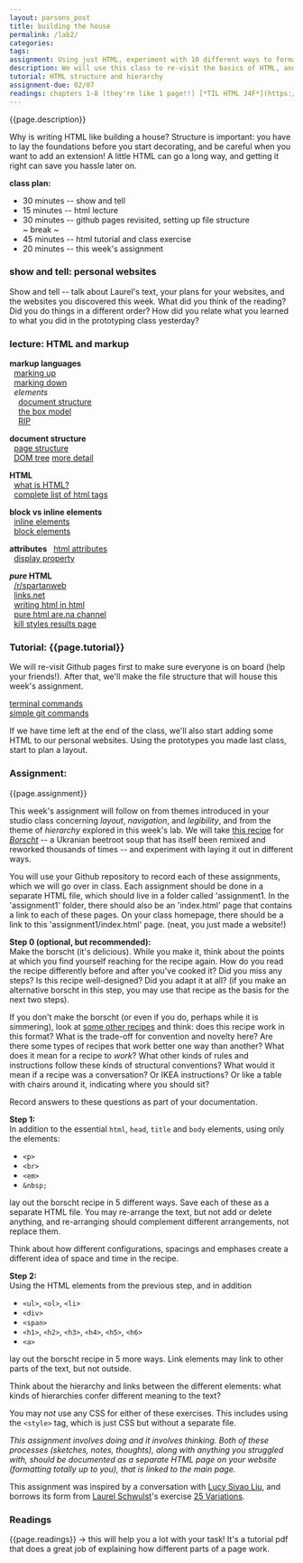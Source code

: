 ```yaml
---  
layout: parsons_post  
title: building the house 
permalink: /lab2/  
categories:   
tags:  
assignment: Using just HTML, experiment with 10 different ways to format a recipe.
description: We will use this class to re-visit the basics of HTML, and to make sure our Github Pages websites are working.
tutorial: HTML structure and hierarchy
assignment-due: 02/07
readings: chapters 1-8 (they're like 1 page!!) [*TIL HTML J4F*](https://arena-attachments.s3.amazonaws.com/5977940/0219aa5e5048b2ea8151c40e4136325a.pdf?1579792954)
---  
```


{{page.description}}

Why is writing HTML like building a house? Structure is important: you have to lay the foundations before you start decorating, and be careful when you want to add an extension! A little HTML can go a long way, and getting it right can save you hassle later on.


**class plan:**  
* 30 minutes -- show and tell
* 15 minutes -- html lecture
* 30 minutes -- github pages revisited, setting up file structure  
~ break ~
* 45 minutes -- html tutorial and class exercise
* 20 minutes -- this week's assignment

### show and tell: personal websites
Show and tell -- talk about Laurel's text, your plans for your websites, and the websites you discovered this week. What did you think of the reading? Did you do things in a different order? How did you relate what you learned to what you did in the prototyping class yesterday?

### lecture: HTML and markup

**markup languages**  
  [marking up](https://en.wikipedia.org/wiki/Markup_language)  
  [marking down](https://en.wikipedia.org/wiki/Markdown)  
  *elements*  
    [document structure](https://en.wikipedia.org/wiki/HTML_element#Document_structure_elements)  
    [the box model](https://developer.mozilla.org/en-US/docs/Learn/CSS/Building_blocks/The_box_model)  
    [RIP](https://developer.mozilla.org/en-US/docs/Web/HTML/Element/blink)  

**document structure**  
  [page structure](https://www.w3schools.com/html/html_intro.asp)  
  [DOM tree](https://www.w3schools.com/js/js_htmldom.asp) [more detail](https://external-content.duckduckgo.com/iu/?u=https%3A%2F%2Fcourses.cs.washington.edu%2Fcourses%2Fcse190m%2F10su%2Flectures%2Fslides%2Fimages%2Fdom_tree.gif&f=1&nofb=1)  

**HTML**  
  [what is HTML?](https://developer.mozilla.org/en-US/docs/Learn/Getting_started_with_the_web/HTML_basics)  
  [complete list of html tags](https://eastmanreference.com/complete-list-of-html-tags)  

**block vs inline elements**  
  [inline elements](https://developer.mozilla.org/en-US/docs/Web/HTML/Inline_elements)  
  [block elements](https://developer.mozilla.org/en-US/docs/Web/HTML/Block-level_elements)  

**attributes**
  [html attributes](https://en.wikipedia.org/wiki/HTML_attribute)  
  [display property](https://developer.mozilla.org/en-US/docs/Web/CSS/display)  

***pure* HTML**  
  [/r/spartanweb](https://old.reddit.com/r/SpartanWeb/)  
  [links.net](http://links.net)  
  [writing html in html](http://john.ankarstrom.se/html/)  
  [pure html are.na channel](https://www.are.na/laurel-schwulst/pure-html)  
  [kill styles results page](https://www.are.na/laurel-schwulst/kill-styles)  

### Tutorial: {{page.tutorial}}

We will re-visit Github pages first to make sure everyone is on board (help your friends!). After that, we'll make the file structure that will house this week's assignment.

[terminal commands](https://github.com/melaniehoff/Peer-to-Peer-Folder-Poetry/blob/master/radical-networks.md#-bash--terminal-commands)  
[simple git commands](https://confluence.atlassian.com/bitbucketserver/basic-git-commands-776639767.html)

If we have time left at the end of the class, we'll also start adding some HTML to our personal websites. Using the prototypes you made last class, start to plan a layout.

### Assignment:

{{page.assignment}}<br>

This week's assignment will follow on from themes introduced in your studio class concerning *layout*, *navigation*, and *legibility*, and from the theme of *hierarchy* explored in this week's lab. We will take [this recipe](https://www.theguardian.com/lifeandstyle/wordofmouth/2011/apr/07/how-to-cook-perfect-borscht) for [*Borscht*](https://en.wikipedia.org/wiki/Borscht) -- a Ukranian beetroot soup that has itself been remixed and reworked thousands of times -- and experiment with laying it out in different ways.

You will use your Github repository to record each of these assignments, which we will go over in class. Each assignment should be done in a separate HTML file, which should live in a folder called 'assignment1. In the 'assignment1' folder, there should also be an 'index.html' page that contains a link to each of these pages. On your class homepage, there should be a link to this 'assignment1/index.html' page. (neat, you just made a website!)

**Step 0 (optional, but recommended):**<br>
Make the borscht (it's delicious). While you make it, think about the points at which you find yourself reaching for the recipe again. How do you read the recipe differently before and after you've cooked it? Did you miss any steps? Is this recipe well-designed? Did you adapt it at all? (if you make an alternative borscht in this step, you may use that recipe as the basis for the next two steps).

If you don't make the borscht (or even if you do, perhaps while it is simmering), look at [some other recipes](https://www.are.na/agnes-cameron/recipe-exercise) and think: does this recipe work in this format? What is the trade-off for convention and novelty here? Are there some types of recipes that work better one way than another? What does it mean for a recipe to *work*? What other kinds of rules and instructions follow these kinds of structural conventions? What would it mean if a recipe was a conversation? Or IKEA instructions? Or like a table with chairs around it, indicating where you should sit?

Record answers to these questions as part of your documentation.

**Step 1:**<br>
In addition to the essential `html`, `head`, `title` and `body` elements, using only the elements:

* `<p>`
* `<br>`
* `<em>`
* `&nbsp;`

lay out the borscht recipe in 5 different ways. Save each of these as a separate HTML file. You may re-arrange the text, but not add or delete anything, and re-arranging should complement different arrangements, not replace them.

Think about how different configurations, spacings and emphases create a different idea of space and time in the recipe.

**Step 2:**<br>
Using the HTML elements from the previous step, and in addition

* `<ul>`, `<ol>`, `<li>`
* `<div>`
* `<span>`
* `<h1>`, `<h2>`, `<h3>`, `<h4>`, `<h5>`, `<h6>`
* `<a>`

lay out the borscht recipe in 5 more ways. Link elements may link to other parts of the text, but not outside.

Think about the hierarchy and links between the different elements: what kinds of hierarchies confer different meaning to the text?

You may *not* use any CSS for either of these exercises. This includes using the `<style>` tag, which is just CSS but without a separate file.

*This assignment involves doing and it involves thinking. Both of these processes (sketches, notes, thoughts), along with anything you struggled with, should be documented as a separate HTML page on your website (formatting totally up to you), that is linked to the main page.*

This assignment was inspired by a conversation with [Lucy Siyao Liu](https://www.liulucy.com/info), and borrows its form from [Laurel Schwulst](http://laurelschwulst.com)'s exercise [25 Variations](http://veryinteractive.net/projects/variations).

### Readings
{{page.readings}} -> this will help you a lot with your task! It's a tutorial pdf that does a great job of explaining how different parts of a page work. 
